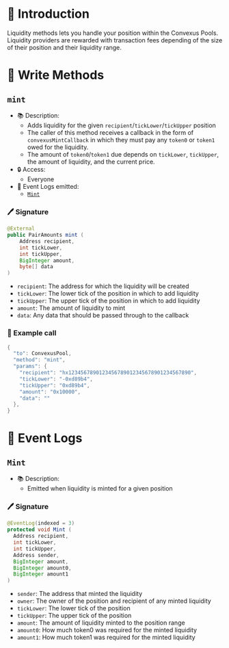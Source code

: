 # 📖 Introduction

Liquidity methods lets you handle your position within the Convexus Pools. Liquidity providers are rewarded with transaction fees depending of the size of their position and their liquidity range.

# 📜 Write Methods

## `mint`

- 📚 Description: 
  - Adds liquidity for the given `recipient`/`tickLower`/`tickUpper` position
  - The caller of this method receives a callback in the form of `convexusMintCallback` in which they must pay any `token0` or `token1` owed for the liquidity. 
  - The amount of `token0`/`token1` due depends on `tickLower`, `tickUpper`, the amount of liquidity, and the current price.
- 🔒 Access: 
  - Everyone
- 🔎 Event Logs emitted:
  -  [`Mint`](#mint-1)

### 🖊️ Signature

```java
@External
public PairAmounts mint (
    Address recipient,
    int tickLower,
    int tickUpper,
    BigInteger amount,
    byte[] data
)
```

- `recipient`: The address for which the liquidity will be created
- `tickLower`: The lower tick of the position in which to add liquidity
- `tickUpper`: The upper tick of the position in which to add liquidity
- `amount`: The amount of liquidity to mint
- `data`: Any data that should be passed through to the callback

### 🧪 Example call

```java
{
  "to": ConvexusPool,
  "method": "mint",
  "params": {
    "recipient": "hx1234567890123456789012345678901234567890",
    "tickLower": "-0xd89b4",
    "tickUpper": "0xd89b4",
    "amount": "0x10000",
    "data": ""
  },
}
```

# 🔎 Event Logs

## `Mint`

- 📚 Description: 
  - Emitted when liquidity is minted for a given position

### 🖊️ Signature

```java
@EventLog(indexed = 3)
protected void Mint (
  Address recipient, 
  int tickLower, 
  int tickUpper, 
  Address sender, 
  BigInteger amount,
  BigInteger amount0, 
  BigInteger amount1
)
```

- `sender`: The address that minted the liquidity
- `owner`: The owner of the position and recipient of any minted liquidity
- `tickLower`: The lower tick of the position
- `tickUpper`: The upper tick of the position
- `amount`: The amount of liquidity minted to the position range
- `amount0`: How much token0 was required for the minted liquidity
- `amount1`: How much token1 was required for the minted liquidity
